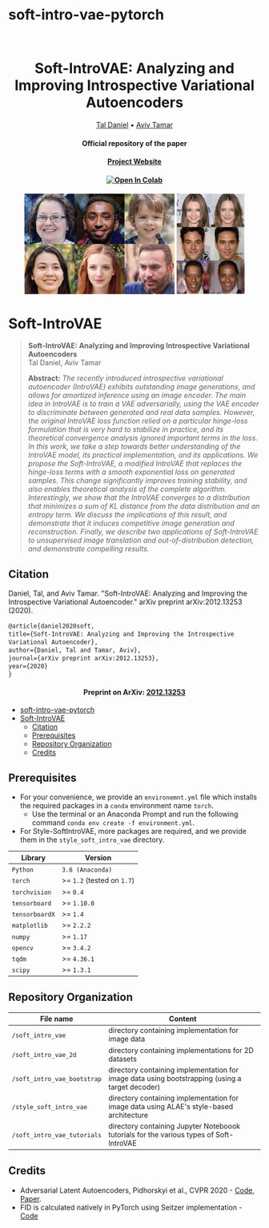 # soft-intro-vae-pytorch

<h1 align="center">
  <br>
Soft-IntroVAE: Analyzing and Improving Introspective Variational Autoencoders
  <br>
</h1>
  <p align="center">
    <a href="https://github.com/taldatech">Tal Daniel</a> •
    <a href="https://avivt.github.io/avivt/">Aviv Tamar</a>

  </p>
<h4 align="center">Official repository of the paper</h4>

<h4 align="center"><a href="https://taldatech.github.io/soft-intro-vae-web">Project Website</a></h4>

<h4 align="center">
    <a href="https://colab.research.google.com/github/taldatech/soft-intro-vae-pytorch"><img src="https://colab.research.google.com/assets/colab-badge.svg" alt="Open In Colab"/></a>
</h4>


<p align="center">
  <img src="https://github.com/taldatech/soft-intro-vae-web/raw/main/assets/ffhq_samples.png" height="200">
  <img src="https://raw.githubusercontent.com/taldatech/soft-intro-vae-web/main/assets/celebahq_recons.png" height="200">
</p>

# Soft-IntroVAE

> **Soft-IntroVAE: Analyzing and Improving Introspective Variational Autoencoders**<br>
> Tal Daniel, Aviv Tamar<br>
>
> **Abstract:** *The recently introduced introspective variational autoencoder (IntroVAE) exhibits outstanding image generations, and allows for amortized inference using an image encoder. The main idea in IntroVAE is to train a VAE adversarially, using the VAE encoder to discriminate between generated and real data samples. However, the original IntroVAE loss function relied on a particular hinge-loss formulation that is very hard to stabilize in practice, and its theoretical convergence analysis ignored important terms in the loss. In this work, we take a step towards better understanding of the IntroVAE model, its practical implementation, and its applications. We propose the Soft-IntroVAE, a modified IntroVAE that replaces the hinge-loss terms with a smooth exponential loss on generated samples. This change significantly improves training stability, and also enables theoretical analysis of the complete algorithm. Interestingly, we show that the IntroVAE converges to a distribution that minimizes a sum of KL distance from the data distribution and an entropy term. We discuss the implications of this result, and demonstrate that it induces competitive image generation and reconstruction. Finally, we describe two applications of Soft-IntroVAE to unsupervised image translation and out-of-distribution detection, and demonstrate compelling results.*

## Citation
Daniel, Tal, and Aviv Tamar. "Soft-IntroVAE: Analyzing and Improving the Introspective Variational Autoencoder." arXiv preprint arXiv:2012.13253 (2020).
>
    @article{daniel2020soft,
	title={Soft-IntroVAE: Analyzing and Improving the Introspective Variational Autoencoder},
	author={Daniel, Tal and Tamar, Aviv},
	journal={arXiv preprint arXiv:2012.13253},
	year={2020}
	}

<h4 align="center">Preprint on ArXiv: <a href="https://arxiv.org/abs/2012.13253">2012.13253</a></h4>


- [soft-intro-vae-pytorch](#soft-intro-vae-pytorch)
- [Soft-IntroVAE](#soft-introvae)
  * [Citation](#citation)
  * [Prerequisites](#prerequisites)
  * [Repository Organization](#repository-organization)
  * [Credits](#credits)
    

## Prerequisites

* For your convenience, we provide an `environemnt.yml` file which installs the required packages in a `conda` environment name `torch`.
    * Use the terminal or an Anaconda Prompt and run the following command `conda env create -f environment.yml`.
* For Style-SoftIntroVAE, more packages are required, and we provide them in the `style_soft_intro_vae` directory.


|Library         | Version |
|----------------------|----|
|`Python`|  `3.6 (Anaconda)`|
|`torch`|  >= `1.2` (tested on `1.7`)|
|`torchvision`|  >= `0.4`|
|`tensorboard`|  >= `1.10.0`|
|`tensorboardX`|  >= `1.4`|
|`matplotlib`|  >= `2.2.2`|
|`numpy`|  >= `1.17`|
|`opencv`|  >= `3.4.2`|
|`tqdm`| >= `4.36.1`|
|`scipy`| >= `1.3.1`|



## Repository Organization

|File name         | Content |
|----------------------|------|
|`/soft_intro_vae`| directory containing implementation for image data|
|`/soft_intro_vae_2d`| directory containing implementations for 2D datasets|
|`/soft_intro_vae_bootstrap`| directory containing implementation for image data using bootstrapping (using a target decoder)|
|`/style_soft_intro_vae`| directory containing implementation for image data using ALAE's style-based architecture|
|`/soft_intro_vae_tutorials`| directory containing Jupyter Noteboook tutorials for the various types of Soft-IntroVAE|


## Credits
* Adversarial Latent Autoencoders, Pidhorskyi et al., CVPR 2020 - [Code](https://github.com/podgorskiy/ALAE), [Paper](https://arxiv.org/abs/2004.04467).
* FID is calculated natively in PyTorch using Seitzer implementation - [Code](https://github.com/mseitzer/pytorch-fid)



